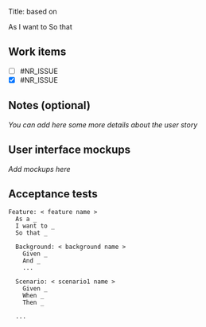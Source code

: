 Title: based on <action>

As <role>
I want to <action>
So that <motivation>

## Work items

-   [ ] #NR_ISSUE
-   [x] #NR_ISSUE

## Notes (optional)

_You can add here some more details about the user story_

## User interface mockups

_Add mockups here_

## Acceptance tests

```gherkin
Feature: < feature name >
  As a _
  I want to _
  So that _

  Background: < background name >
    Given _
    And _
    ...

  Scenario: < scenario1 name >
    Given _
    When _
    Then _

  ...
```
